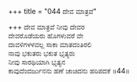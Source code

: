 +++
title = "044 ದೇವ ಮಾತ್ರವೆ"

+++
ದೇವ ಮಾತ್ರವೆ ನೀವು ದೇವರ   
ದೇವರೊಡೆಯರು ಹೊಗಳುವರೆ  ವೇ   
ದಾವಳಿಗಳಳವಲ್ಲ ಸಾಕಾ ಮಾತದಂತಿರಲಿ   
ನಾವು ಭಕುತರು ಭಕುತ ಭೃತ್ಯರು   
ನೀವು ಸಾರಥಿಯಾಗಿ ಭೃತ್ಯನ   
ಕಾವುದೆಂದರ್ಜುನನು ಹಣೆ ಚಾಚಿದನು ಹರಿಪದಕೆ   ॥44॥